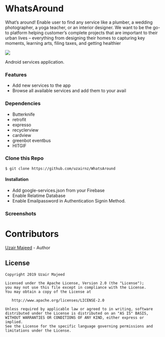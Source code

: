 # WhatsAround
What’s around! Enable user to find any service like a plumber, a wedding photographer, a yoga teacher, or an interior designer. We want to be the go-to platform helping customer’s complete projects that are important to their urban lives – everything from designing their homes to capturing key moments, learning arts, filing taxes, and getting healthier

![](https://github.com/uzairnz/WhatsAround/tree/master/app/src/main/res/mipmap-xhdpi/ic_launcher_round.png)

Android services application.

### Features
- Add new services to the app <br />
- Browse all available services and add them to your avail <br />

### Dependencies
- Butterknife
- retrofit
- expresso
- recyclerview
- cardview
- greenbot eventbus
- HITGIF

### Clone this Repo

`$ git clone https://github.com/uzairnz/WhatsAround`

#### Installation

- Add google-services.json from your Firebase
- Enable Relatime Database
- Enable Emailpassword in Authentication Signin Method.

### Screenshots



# Contributors
[Uzair Majeed](https://github.com/uzairnz) - Author

License
-------

    Copyright 2019 Uzair Majeed

    Licensed under the Apache License, Version 2.0 (the "License");
    you may not use this file except in compliance with the License.
    You may obtain a copy of the License at

       http://www.apache.org/licenses/LICENSE-2.0

    Unless required by applicable law or agreed to in writing, software
    distributed under the License is distributed on an "AS IS" BASIS,
    WITHOUT WARRANTIES OR CONDITIONS OF ANY KIND, either express or implied.
    See the License for the specific language governing permissions and
    limitations under the License.

